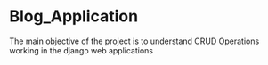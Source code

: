# Blog_Application
 The main objective of the project is to understand CRUD Operations working in the django web applications 
